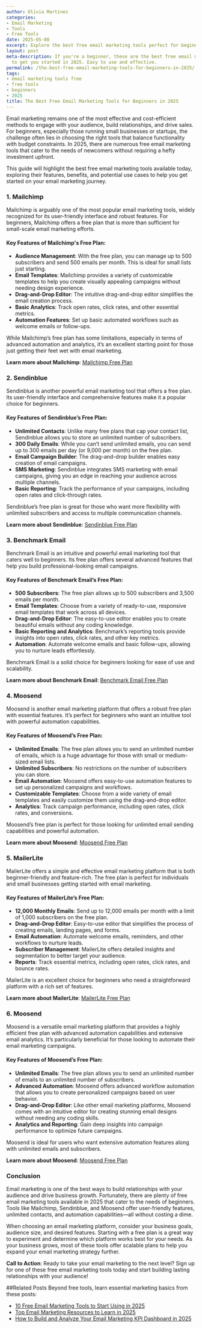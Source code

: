 ```yaml
---
author: Olivia Martinez
categories:
- Email Marketing
- Tools
- Free Tools
date: 2025-05-08
excerpt: Explore the best free email marketing tools perfect for beginners in 2025.
layout: post
meta-description: If you're a beginner, these are the best free email marketing tools
  to get you started in 2025. Easy to use and effective.
permalink: /the-best-free-email-marketing-tools-for-beginners-in-2025/
tags:
- email marketing tools free
- free tools
- beginners
- 2025
title: The Best Free Email Marketing Tools for Beginners in 2025
---
```



Email marketing remains one of the most effective and cost-efficient methods to engage with your audience, build relationships, and drive sales. For beginners, especially those running small businesses or startups, the challenge often lies in choosing the right tools that balance functionality with budget constraints. In 2025, there are numerous free email marketing tools that cater to the needs of newcomers without requiring a hefty investment upfront.

This guide will highlight the best free email marketing tools available today, exploring their features, benefits, and potential use cases to help you get started on your email marketing journey.

### 1. **Mailchimp**

Mailchimp is arguably one of the most popular email marketing tools, widely recognized for its user-friendly interface and robust features. For beginners, Mailchimp offers a free plan that is more than sufficient for small-scale email marketing efforts.

#### Key Features of Mailchimp's Free Plan:
- **Audience Management**: With the free plan, you can manage up to 500 subscribers and send 500 emails per month. This is ideal for small lists just starting.
- **Email Templates**: Mailchimp provides a variety of customizable templates to help you create visually appealing campaigns without needing design experience.
- **Drag-and-Drop Editor**: The intuitive drag-and-drop editor simplifies the email creation process.
- **Basic Analytics**: Track open rates, click rates, and other essential metrics.
- **Automation Features**: Set up basic automated workflows such as welcome emails or follow-ups.

While Mailchimp’s free plan has some limitations, especially in terms of advanced automation and analytics, it’s an excellent starting point for those just getting their feet wet with email marketing.

**Learn more about Mailchimp**: [Mailchimp Free Plan](https://mailchimp.com/pricing/)

### 2. **Sendinblue**

Sendinblue is another powerful email marketing tool that offers a free plan. Its user-friendly interface and comprehensive features make it a popular choice for beginners.

#### Key Features of Sendinblue’s Free Plan:
- **Unlimited Contacts**: Unlike many free plans that cap your contact list, Sendinblue allows you to store an unlimited number of subscribers.
- **300 Daily Emails**: While you can’t send unlimited emails, you can send up to 300 emails per day (or 9,000 per month) on the free plan.
- **Email Campaign Builder**: The drag-and-drop builder enables easy creation of email campaigns.
- **SMS Marketing**: Sendinblue integrates SMS marketing with email campaigns, giving you an edge in reaching your audience across multiple channels.
- **Basic Reporting**: Track the performance of your campaigns, including open rates and click-through rates.

Sendinblue’s free plan is great for those who want more flexibility with unlimited subscribers and access to multiple communication channels.

**Learn more about Sendinblue**: [Sendinblue Free Plan](https://www.sendinblue.com/)

### 3. **Benchmark Email**

Benchmark Email is an intuitive and powerful email marketing tool that caters well to beginners. Its free plan offers several advanced features that help you build professional-looking email campaigns.

#### Key Features of Benchmark Email’s Free Plan:
- **500 Subscribers**: The free plan allows up to 500 subscribers and 3,500 emails per month.
- **Email Templates**: Choose from a variety of ready-to-use, responsive email templates that work across all devices.
- **Drag-and-Drop Editor**: The easy-to-use editor enables you to create beautiful emails without any coding knowledge.
- **Basic Reporting and Analytics**: Benchmark’s reporting tools provide insights into open rates, click rates, and other key metrics.
- **Automation**: Automate welcome emails and basic follow-ups, allowing you to nurture leads effortlessly.

Benchmark Email is a solid choice for beginners looking for ease of use and scalability.

**Learn more about Benchmark Email**: [Benchmark Email Free Plan](https://www.benchmarkemail.com/)

### 4. **Moosend**

Moosend is another email marketing platform that offers a robust free plan with essential features. It’s perfect for beginners who want an intuitive tool with powerful automation capabilities.

#### Key Features of Moosend’s Free Plan:
- **Unlimited Emails**: The free plan allows you to send an unlimited number of emails, which is a huge advantage for those with small or medium-sized email lists.
- **Unlimited Subscribers**: No restrictions on the number of subscribers you can store.
- **Email Automation**: Moosend offers easy-to-use automation features to set up personalized campaigns and workflows.
- **Customizable Templates**: Choose from a wide variety of email templates and easily customize them using the drag-and-drop editor.
- **Analytics**: Track campaign performance, including open rates, click rates, and conversions.

Moosend’s free plan is perfect for those looking for unlimited email sending capabilities and powerful automation.

**Learn more about Moosend**: [Moosend Free Plan](https://moosend.com/)

### 5. **MailerLite**

MailerLite offers a simple and effective email marketing platform that is both beginner-friendly and feature-rich. The free plan is perfect for individuals and small businesses getting started with email marketing.

#### Key Features of MailerLite’s Free Plan:
- **12,000 Monthly Emails**: Send up to 12,000 emails per month with a limit of 1,000 subscribers on the free plan.
- **Drag-and-Drop Editor**: Easy-to-use editor that simplifies the process of creating emails, landing pages, and forms.
- **Email Automation**: Automate welcome emails, reminders, and other workflows to nurture leads.
- **Subscriber Management**: MailerLite offers detailed insights and segmentation to better target your audience.
- **Reports**: Track essential metrics, including open rates, click rates, and bounce rates.

MailerLite is an excellent choice for beginners who need a straightforward platform with a rich set of features.

**Learn more about MailerLite**: [MailerLite Free Plan](https://www.mailerlite.com/)

### 6. **Moosend**

Moosend is a versatile email marketing platform that provides a highly efficient free plan with advanced automation capabilities and extensive email analytics. It’s particularly beneficial for those looking to automate their email marketing campaigns.

#### Key Features of Moosend’s Free Plan:
- **Unlimited Emails**: The free plan allows you to send an unlimited number of emails to an unlimited number of subscribers.
- **Advanced Automation**: Moosend offers advanced workflow automation that allows you to create personalized campaigns based on user behavior.
- **Drag-and-Drop Editor**: Like other email marketing platforms, Moosend comes with an intuitive editor for creating stunning email designs without needing any coding skills.
- **Analytics and Reporting**: Gain deep insights into campaign performance to optimize future campaigns.

Moosend is ideal for users who want extensive automation features along with unlimited emails and subscribers.

**Learn more about Moosend**: [Moosend Free Plan](https://moosend.com/)

### Conclusion

Email marketing is one of the best ways to build relationships with your audience and drive business growth. Fortunately, there are plenty of free email marketing tools available in 2025 that cater to the needs of beginners. Tools like Mailchimp, Sendinblue, and Moosend offer user-friendly features, unlimited contacts, and automation capabilities—all without costing a dime.

When choosing an email marketing platform, consider your business goals, audience size, and desired features. Starting with a free plan is a great way to experiment and determine which platform works best for your needs. As your business grows, most of these tools offer scalable plans to help you expand your email marketing strategy further.

**Call to Action**: Ready to take your email marketing to the next level? Sign up for one of these free email marketing tools today and start building lasting relationships with your audience!

##Related Posts
Beyond free tools, learn essential marketing basics from these posts:
- [10 Free Email Marketing Tools to Start Using in 2025](/10-free-email-marketing-tools-to-start-using-in-2025/)
- [Top Email Marketing Resources to Learn in 2025](/top-email-marketing-resources-to-learn-in-2025/)
- [How to Build and Analyze Your Email Marketing KPI Dashboard in 2025](/how-to-build-and-analyze-your-email-marketing-kpi-dashboard-in-2025/)
